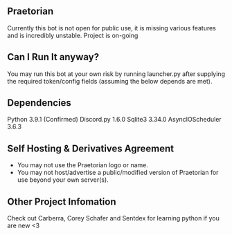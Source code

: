 ## Praetorian
Currently this bot is not open for public use, it is missing various features and is incredibly unstable. Project is on-going
## Can I Run It anyway?
You may run this bot at your own risk by running launcher.py after supplying the required token/config fields (assuming the below depends are met).
## Dependencies
Python 3.9.1 (Confirmed)
Discord.py 1.6.0
Sqlite3 3.34.0
AsyncIOScheduler 3.6.3
## Self Hosting & Derivatives Agreement
- You may not use the Praetorian logo or name.
- You may not host/advertise a public/modified version of Praetorian for use beyond your own server(s).
## Other Project Infomation
Check out Carberra, Corey Schafer and Sentdex for learning python if you are new <3
